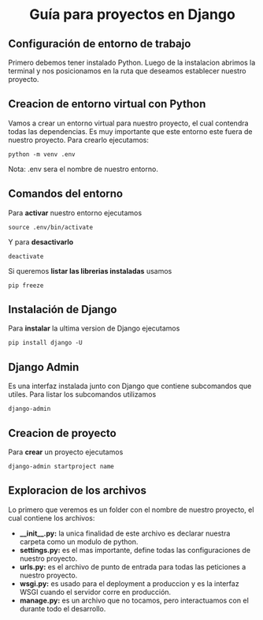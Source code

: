 <div align="center">
  <h1>Guía para proyectos en Django</h1>
</div>

## Configuración de entorno de trabajo
Primero debemos tener instalado Python. Luego de la instalacion abrimos la terminal y nos posicionamos en la ruta que deseamos establecer nuestro proyecto.

## Creacion de entorno virtual con Python
Vamos a crear un entorno virtual para nuestro proyecto, el cual contendra todas las dependencias. Es muy importante que este entorno este fuera de nuestro proyecto. Para crearlo ejecutamos:
```
python -m venv .env
```
Nota: .env sera el nombre de nuestro entorno.

## Comandos del entorno

Para **activar** nuestro entorno ejecutamos
```
source .env/bin/activate
```
Y para **desactivarlo**
```
deactivate
```
Si queremos **listar las librerias instaladas** usamos
```
pip freeze
```
## Instalación de Django
Para **instalar** la ultima version de Django ejecutamos
```
pip install django -U
```
## Django Admin
Es una interfaz instalada junto con Django que contiene subcomandos que utiles. Para listar los subcomandos utilizamos
```
django-admin
```
## Creacion de proyecto
Para **crear** un proyecto ejecutamos
```
django-admin startproject name
```
## Exploracion de los archivos
Lo primero que veremos es un folder con el nombre de nuestro proyecto, el cual contiene los archivos:

- **\_\_init_\_.py:** la unica finalidad de este archivo es declarar nuestra carpeta como un modulo de python.
- **settings.py:** es el mas importante, define todas las configuraciones de nuestro proyecto.
- **urls.py:** es el archivo de punto de entrada para todas las peticiones a nuestro proyecto.
- **wsgi.py:** es usado para el deployment a produccion y es la interfaz WSGI cuando el servidor corre en producción.
- **manage.py:** es un archivo que no tocamos, pero interactuamos con el durante todo el desarrollo.